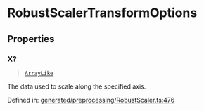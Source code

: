 # RobustScalerTransformOptions

## Properties

### X?

> [`ArrayLike`](../types/ArrayLike.md)

The data used to scale along the specified axis.

Defined in:  [generated/preprocessing/RobustScaler.ts:476](https://github.com/transitive-bullshit/scikit-learn-ts/blob/92ab806/packages/sklearn/src/generated/preprocessing/RobustScaler.ts#L476)
